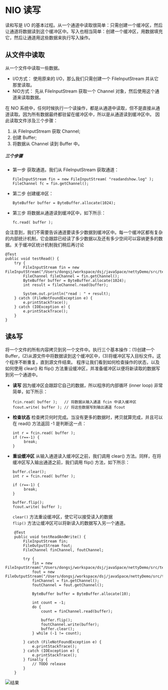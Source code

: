 # NIO 读写

读和写是 I/O 的基本过程。从一个通道中读取很简单：只需创建一个缓冲区，然后让通道将数据读到这个缓冲区中。写入也相当简单：创建一个缓冲区，用数据填充它，然后让通道用这些数据来执行写入操作。

## 从文件中读取
从一个文件中读取一些数据。

- I/O方式： 使用原来的 I/O，那么我们只需创建一个 FileInputStream 并从它那里读取。  
- NIO方式： 先从 FileInputStream 获取一个 Channel 对象，然后使用这个通道来读取数据。

在 NIO 系统中，任何时候执行一个读操作，都是从通道中读取，但不是直接从通道读取。因为所有数据最终都驻留在缓冲区中，所以是从通道读到缓冲区中。
因此读取文件涉及三个步骤：
1. 从 FileInputStream 获取 Channel;
2. 创建 Buffer;
3. 将数据从 Channel 读到 Buffer 中。

##### 三个步骤
- 第一步 获取通道。我们从 FileInputStream 获取通道：
    ```
    FileInputStream fin = new FileInputStream( "readandshow.log" );
    FileChannel fc = fin.getChannel();
    ```
- 第二步 创建缓冲区：
    ```
    ByteBuffer buffer = ByteBuffer.allocate(1024);
    ``` 
- 第三步 将数据从通道读到缓冲区中，如下所示：
    ```
    fc.read( buffer );
    ```
会注意到，我们不需要告诉通道要读多少数据到缓冲区中。每一个缓冲区都有复杂的内部统计机制，它会跟踪已经读了多少数据以及还有多少空间可以容纳更多的数据。关于缓冲区统计机制我们稍后再讨论

```
@Test
public void testRead() {
    try {
        FileInputStream fin = new FileInputStream("/Users/dongsj/workspace/dsj/javaSpace/nettyDemo/src/test/resources/nio/readandshow.log");
        FileChannel fileChannel = fin.getChannel();
        ByteBuffer buffer = ByteBuffer.allocate(1024);
        int result = fileChannel.read(buffer);
            
        System.out.println("read : " + result);
    } catch (FileNotFoundException e) {
        e.printStackTrace();
    } catch (IOException e) {
        e.printStackTrace();
    }
}
```

## 读&写

将一个文件的所有内容拷贝到另一个文件中。执行三个基本操作：(1)创建一个Buffer，(2)从源文件中将数据读到这个缓冲区中，(3)将缓冲区写入目标文件。这个程序不断重复，直到源文件结束。
程序让我们看到如何检查操作的状态，以及如何使用 clear() 和 flip() 方法重设缓冲区，并准备缓冲区以便将新读取的数据写到另一个通道中。

- **读写**
因为缓冲区会跟踪它自己的数据，所以程序的内部循环 (inner loop) 非常简单，如下所示：
    ```
    fcin.read( buffer );   // 将数据从输入通道 fcin 中读入缓冲区
    fcout.write( buffer ); // 将这些数据写到输出通道 fcout
    ```
- **检查状态**
检查拷贝何时完成。当没有更多的数据时，拷贝就算完成，并且可以在 read() 方法返回 -1 是判断这一点：
    ```
    int r = fcin.read( buffer );
    if (r==-1) {
         break;
    }
    ```
- **重设缓冲区**
从输入通道读入缓冲区之前，我们调用 clear() 方法。同样，在将缓冲区写入输出通道之前，我们调用 flip() 方法，如下所示：
    ```
    buffer.clear();
    int r = fcin.read( buffer );
    
    if (r==-1) {
         break;
    }
    
    buffer.flip();
    fcout.write( buffer );
    ```
    `clear()` 方法重设缓冲区，使它可以接受读入的数据  
    `flip()` 方法让缓冲区可以将新读入的数据写入另一个通道。


```
    @Test
    public void testReadAndWrite() {
        FileInputStream fin;
        FileOutputStream fout;
        FileChannel finChannel, foutChannel;

        try {
            fin = new FileInputStream("/Users/dongsj/workspace/dsj/javaSpace/nettyDemo/src/test/resources/nio/readandshow.log");
            fout = new FileOutputStream("/Users/dongsj/workspace/dsj/javaSpace/nettyDemo/src/test/resources/nio/readandshow.log_copy");
            finChannel = fin.getChannel();
            foutChannel = fout.getChannel();

            ByteBuffer buffer = ByteBuffer.allocate(10);

            int count = -1;
            do {
                count = finChannel.read(buffer);

                buffer.flip();
                foutChannel.write(buffer);
                buffer.clear();
            } while (-1 != count);
            
        } catch (FileNotFoundException e) {
            e.printStackTrace();
        } catch (IOException e) {
            e.printStackTrace();
        } finally {
            // TODO release
        }
    }

```

![结果](http://upload-images.jianshu.io/upload_images/1366868-4d5dc390e3f1fb2d.png?imageMogr2/auto-orient/strip%7CimageView2/2/w/1240)

